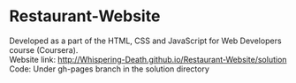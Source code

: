 # Restaurant-Website
Developed as a part of the HTML, CSS and JavaScript for Web Developers course (Coursera).<br/>
Website link: http://Whispering-Death.github.io/Restaurant-Website/solution<br/>
Code: Under gh-pages branch in the solution directory
